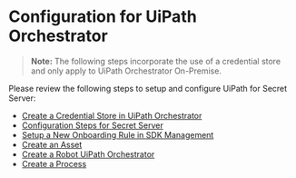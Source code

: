 [title]: # (Configuration)
[tags]: # (introduction)
[priority]: # (200)
# Configuration for UiPath Orchestrator

>**Note:** The following steps incorporate the use of a credential store and only apply to UiPath Orchestrator On-Premise.

Please review the following steps to setup and configure UiPath for Secret Server:

* [Create a Credential Store in UiPath Orchestrator](create-credential-store-uipath.md)
* [Configuration Steps for Secret Server](config-steps-ss.md)
* [Setup a New Onboarding Rule in SDK Management](setup-onboarding-rule-sdk.md)
* [Create an Asset](create-an-asset.md)
* [Create a Robot UiPath Orchestrator](create-robot.md)
* [Create a Process](create-process-get-cred-2.md)